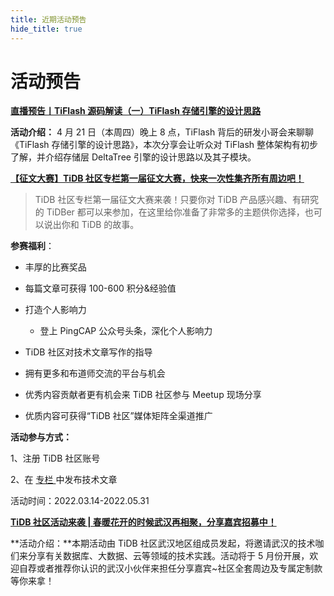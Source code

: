 ```yaml
---
title: 近期活动预告
hide_title: true
---
```


# 活动预告

**[直播预告丨TiFlash 源码解读（一）TiFlash 存储引擎的设计思路](https://mp.weixin.qq.com/s/kqyymRjRYNtiCXUN-iaKEg)**

**活动介绍：**  4 月 21 日（本周四）晚上 8 点，TiFlash 背后的研发小哥会来聊聊《TiFlash 存储引擎的设计思路》，本次分享会让听众对 TiFlash 整体架构有初步了解，并介绍存储层 DeltaTree 引擎的设计思路以及其子模块。



**[【征文大赛】TiDB 社区专栏第一届征文大赛，快来一次性集齐所有周边吧！](https://tidb.net/blog/ab7959f4)**

> TiDB 社区专栏第一届征文大赛来袭！只要你对 TiDB 产品感兴趣、有研究的 TiDBer 都可以来参加，在这里给你准备了非常多的主题供你选择，也可以说出你和 TiDB 的故事。

**参赛福利**：

- 丰厚的比赛奖品

- 每篇文章可获得 100-600 积分&经验值

- 打造个人影响力

  - 登上 PingCAP 公众号头条，深化个人影响力

- TiDB 社区对技术文章写作的指导

- 拥有更多和布道师交流的平台与机会

- 优秀内容贡献者更有机会来 TiDB 社区参与 Meetup 现场分享

- 优质内容可获得“TiDB 社区”媒体矩阵全渠道推广

**活动参与方式：**

1、注册 TiDB 社区账号

2、在 [专栏 ](https://tidb.net/blog)中发布技术文章

活动时间：2022.03.14-2022.05.31



**[TiDB 社区活动来袭 | 春暖花开的时候武汉再相聚，分享嘉宾招募中！](https://asktug.com/t/topic/662777)**

**活动介绍：**本期活动由 TiDB 社区武汉地区组成员发起，将邀请武汉的技术咖们来分享有关数据库、大数据、云等领域的技术实践。活动将于 5 月份开展，欢迎自荐或者推荐你认识的武汉小伙伴来担任分享嘉宾~社区全套周边及专属定制款等你来拿！
